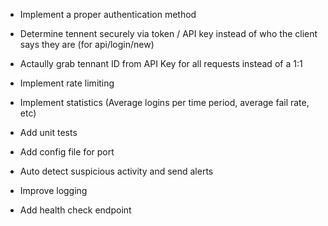 - Implement a proper authentication method

- Determine tennent securely via token / API key instead of who the client says they are (for api/login/new)

- Actaully grab tennant ID from API Key for all requests instead of a 1:1 

- Implement rate limiting

- Implement statistics (Average logins per time period, average fail rate, etc)

- Add unit tests 

- Add config file for port 

- Auto detect suspicious activity and send alerts

- Improve logging

- Add health check endpoint